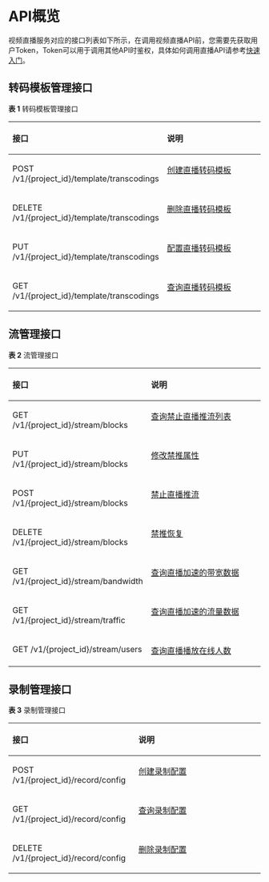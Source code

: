 # API概览<a name="topic_live_04_overview_100015"></a>

视频直播服务对应的接口列表如下所示，在调用视频直播API前，您需要先获取用户Token，Token可以用于调用其他API时鉴权，具体如何调用直播API请参考[快速入门](创建转码模板.md)。

## 转码模板管理接口<a name="zh-cn_topic_0140252983_section1490691275720"></a>

**表 1**  转码模板管理接口

<a name="zh-cn_topic_0140252983_table182059123588"></a>
<table><thead align="left"><tr id="zh-cn_topic_0140252983_row1520651265819"><th class="cellrowborder" valign="top" width="50%" id="mcps1.2.3.1.1"><p id="zh-cn_topic_0140252983_p120881213585"><a name="zh-cn_topic_0140252983_p120881213585"></a><a name="zh-cn_topic_0140252983_p120881213585"></a>接口</p>
</th>
<th class="cellrowborder" valign="top" width="50%" id="mcps1.2.3.1.2"><p id="zh-cn_topic_0140252983_p520851285811"><a name="zh-cn_topic_0140252983_p520851285811"></a><a name="zh-cn_topic_0140252983_p520851285811"></a>说明</p>
</th>
</tr>
</thead>
<tbody><tr id="zh-cn_topic_0140252983_row162091912185820"><td class="cellrowborder" valign="top" width="50%" headers="mcps1.2.3.1.1 "><p id="zh-cn_topic_0140252983_p621119122585"><a name="zh-cn_topic_0140252983_p621119122585"></a><a name="zh-cn_topic_0140252983_p621119122585"></a>POST /v1/{project_id}/template/transcodings</p>
</td>
<td class="cellrowborder" valign="top" width="50%" headers="mcps1.2.3.1.2 "><p id="zh-cn_topic_0140252983_p32120125581"><a name="zh-cn_topic_0140252983_p32120125581"></a><a name="zh-cn_topic_0140252983_p32120125581"></a><a href="创建直播转码模板.md">创建直播转码模板</a></p>
</td>
</tr>
<tr id="zh-cn_topic_0140252983_row10212111285820"><td class="cellrowborder" valign="top" width="50%" headers="mcps1.2.3.1.1 "><p id="zh-cn_topic_0140252983_p521341265816"><a name="zh-cn_topic_0140252983_p521341265816"></a><a name="zh-cn_topic_0140252983_p521341265816"></a>DELETE /v1/{project_id}/template/transcodings</p>
</td>
<td class="cellrowborder" valign="top" width="50%" headers="mcps1.2.3.1.2 "><p id="zh-cn_topic_0140252983_p9215201235816"><a name="zh-cn_topic_0140252983_p9215201235816"></a><a name="zh-cn_topic_0140252983_p9215201235816"></a><a href="删除直播转码模板.md">删除直播转码模板</a></p>
</td>
</tr>
<tr id="zh-cn_topic_0140252983_row3216181215580"><td class="cellrowborder" valign="top" width="50%" headers="mcps1.2.3.1.1 "><p id="zh-cn_topic_0140252983_p18217171217581"><a name="zh-cn_topic_0140252983_p18217171217581"></a><a name="zh-cn_topic_0140252983_p18217171217581"></a>PUT /v1/{project_id}/template/transcodings</p>
</td>
<td class="cellrowborder" valign="top" width="50%" headers="mcps1.2.3.1.2 "><p id="zh-cn_topic_0140252983_p1721961215816"><a name="zh-cn_topic_0140252983_p1721961215816"></a><a name="zh-cn_topic_0140252983_p1721961215816"></a><a href="配置直播转码模板.md">配置直播转码模板</a></p>
</td>
</tr>
<tr id="zh-cn_topic_0140252983_row11219121217581"><td class="cellrowborder" valign="top" width="50%" headers="mcps1.2.3.1.1 "><p id="zh-cn_topic_0140252983_p9220141220583"><a name="zh-cn_topic_0140252983_p9220141220583"></a><a name="zh-cn_topic_0140252983_p9220141220583"></a>GET /v1/{project_id}/template/transcodings</p>
</td>
<td class="cellrowborder" valign="top" width="50%" headers="mcps1.2.3.1.2 "><p id="zh-cn_topic_0140252983_p522101215584"><a name="zh-cn_topic_0140252983_p522101215584"></a><a name="zh-cn_topic_0140252983_p522101215584"></a><a href="查询直播转码模板.md">查询直播转码模板</a></p>
</td>
</tr>
</tbody>
</table>

## 流管理接口<a name="zh-cn_topic_0140252983_section122718360575"></a>

**表 2**  流管理接口

<a name="zh-cn_topic_0140252983_table082712210581"></a>
<table><thead align="left"><tr id="zh-cn_topic_0140252983_row16829162285810"><th class="cellrowborder" valign="top" width="50%" id="mcps1.2.3.1.1"><p id="zh-cn_topic_0140252983_p1183072218581"><a name="zh-cn_topic_0140252983_p1183072218581"></a><a name="zh-cn_topic_0140252983_p1183072218581"></a>接口</p>
</th>
<th class="cellrowborder" valign="top" width="50%" id="mcps1.2.3.1.2"><p id="zh-cn_topic_0140252983_p48311322205815"><a name="zh-cn_topic_0140252983_p48311322205815"></a><a name="zh-cn_topic_0140252983_p48311322205815"></a>说明</p>
</th>
</tr>
</thead>
<tbody><tr id="zh-cn_topic_0140252983_row1087624920495"><td class="cellrowborder" valign="top" width="50%" headers="mcps1.2.3.1.1 "><p id="zh-cn_topic_0140252983_p98763498494"><a name="zh-cn_topic_0140252983_p98763498494"></a><a name="zh-cn_topic_0140252983_p98763498494"></a>GET /v1/{project_id}/stream/blocks</p>
</td>
<td class="cellrowborder" valign="top" width="50%" headers="mcps1.2.3.1.2 "><p id="zh-cn_topic_0140252983_p19876114904918"><a name="zh-cn_topic_0140252983_p19876114904918"></a><a name="zh-cn_topic_0140252983_p19876114904918"></a><a href="查询禁止直播推流列表.md">查询禁止直播推流列表</a></p>
</td>
</tr>
<tr id="zh-cn_topic_0140252983_row1536853762513"><td class="cellrowborder" valign="top" width="50%" headers="mcps1.2.3.1.1 "><p id="zh-cn_topic_0140252983_p16369337182517"><a name="zh-cn_topic_0140252983_p16369337182517"></a><a name="zh-cn_topic_0140252983_p16369337182517"></a>PUT /v1/{project_id}/stream/blocks</p>
</td>
<td class="cellrowborder" valign="top" width="50%" headers="mcps1.2.3.1.2 "><p id="zh-cn_topic_0140252983_p83698370257"><a name="zh-cn_topic_0140252983_p83698370257"></a><a name="zh-cn_topic_0140252983_p83698370257"></a><a href="修改禁推属性.md">修改禁推属性</a></p>
</td>
</tr>
<tr id="zh-cn_topic_0140252983_row1784452213584"><td class="cellrowborder" valign="top" width="50%" headers="mcps1.2.3.1.1 "><p id="zh-cn_topic_0140252983_p9845722125818"><a name="zh-cn_topic_0140252983_p9845722125818"></a><a name="zh-cn_topic_0140252983_p9845722125818"></a>POST /v1/{project_id}/stream/blocks</p>
</td>
<td class="cellrowborder" valign="top" width="50%" headers="mcps1.2.3.1.2 "><p id="zh-cn_topic_0140252983_p18462226585"><a name="zh-cn_topic_0140252983_p18462226585"></a><a name="zh-cn_topic_0140252983_p18462226585"></a><a href="禁止直播推流.md">禁止直播推流</a></p>
</td>
</tr>
<tr id="zh-cn_topic_0140252983_row130313472251"><td class="cellrowborder" valign="top" width="50%" headers="mcps1.2.3.1.1 "><p id="zh-cn_topic_0140252983_p23041047172515"><a name="zh-cn_topic_0140252983_p23041047172515"></a><a name="zh-cn_topic_0140252983_p23041047172515"></a>DELETE /v1/{project_id}/stream/blocks</p>
</td>
<td class="cellrowborder" valign="top" width="50%" headers="mcps1.2.3.1.2 "><p id="zh-cn_topic_0140252983_p63041247182512"><a name="zh-cn_topic_0140252983_p63041247182512"></a><a name="zh-cn_topic_0140252983_p63041247182512"></a><a href="禁推恢复.md">禁推恢复</a></p>
</td>
</tr>
<tr id="zh-cn_topic_0140252983_row985342219586"><td class="cellrowborder" valign="top" width="50%" headers="mcps1.2.3.1.1 "><p id="zh-cn_topic_0140252983_p1485452214582"><a name="zh-cn_topic_0140252983_p1485452214582"></a><a name="zh-cn_topic_0140252983_p1485452214582"></a>GET /v1/{project_id}/stream/bandwidth</p>
</td>
<td class="cellrowborder" valign="top" width="50%" headers="mcps1.2.3.1.2 "><p id="zh-cn_topic_0140252983_p158553227588"><a name="zh-cn_topic_0140252983_p158553227588"></a><a name="zh-cn_topic_0140252983_p158553227588"></a><a href="查询直播加速的带宽数据.md">查询直播加速的带宽数据</a></p>
</td>
</tr>
<tr id="zh-cn_topic_0140252983_row2855322115811"><td class="cellrowborder" valign="top" width="50%" headers="mcps1.2.3.1.1 "><p id="zh-cn_topic_0140252983_p8857132211584"><a name="zh-cn_topic_0140252983_p8857132211584"></a><a name="zh-cn_topic_0140252983_p8857132211584"></a>GET /v1/{project_id}/stream/traffic</p>
</td>
<td class="cellrowborder" valign="top" width="50%" headers="mcps1.2.3.1.2 "><p id="zh-cn_topic_0140252983_p138581422195812"><a name="zh-cn_topic_0140252983_p138581422195812"></a><a name="zh-cn_topic_0140252983_p138581422195812"></a><a href="查询直播加速的流量数据.md">查询直播加速的流量数据</a></p>
</td>
</tr>
<tr id="zh-cn_topic_0140252983_row3858422185816"><td class="cellrowborder" valign="top" width="50%" headers="mcps1.2.3.1.1 "><p id="zh-cn_topic_0140252983_p38582022135817"><a name="zh-cn_topic_0140252983_p38582022135817"></a><a name="zh-cn_topic_0140252983_p38582022135817"></a>GET /v1/{project_id}/stream/users</p>
</td>
<td class="cellrowborder" valign="top" width="50%" headers="mcps1.2.3.1.2 "><p id="zh-cn_topic_0140252983_p1886019228586"><a name="zh-cn_topic_0140252983_p1886019228586"></a><a name="zh-cn_topic_0140252983_p1886019228586"></a><a href="查询直播播放在线人数.md">查询直播播放在线人数</a></p>
</td>
</tr>
</tbody>
</table>

## 录制管理接口<a name="zh-cn_topic_0140252983_section6534185517572"></a>

**表 3**  录制管理接口

<a name="zh-cn_topic_0140252983_table1991126205713"></a>
<table><thead align="left"><tr id="zh-cn_topic_0140252983_row16280735710"><th class="cellrowborder" valign="top" width="50%" id="mcps1.2.3.1.1"><p id="zh-cn_topic_0140252983_p112816711577"><a name="zh-cn_topic_0140252983_p112816711577"></a><a name="zh-cn_topic_0140252983_p112816711577"></a>接口</p>
</th>
<th class="cellrowborder" valign="top" width="50%" id="mcps1.2.3.1.2"><p id="zh-cn_topic_0140252983_p18280785716"><a name="zh-cn_topic_0140252983_p18280785716"></a><a name="zh-cn_topic_0140252983_p18280785716"></a>说明</p>
</th>
</tr>
</thead>
<tbody><tr id="zh-cn_topic_0140252983_row20314717576"><td class="cellrowborder" valign="top" width="50%" headers="mcps1.2.3.1.1 "><p id="zh-cn_topic_0140252983_p1631177165712"><a name="zh-cn_topic_0140252983_p1631177165712"></a><a name="zh-cn_topic_0140252983_p1631177165712"></a>POST /v1/{project_id}/record/config</p>
</td>
<td class="cellrowborder" valign="top" width="50%" headers="mcps1.2.3.1.2 "><p id="zh-cn_topic_0140252983_p173111785710"><a name="zh-cn_topic_0140252983_p173111785710"></a><a name="zh-cn_topic_0140252983_p173111785710"></a><a href="创建录制配置.md">创建录制配置</a></p>
</td>
</tr>
<tr id="zh-cn_topic_0140252983_row1331775573"><td class="cellrowborder" valign="top" width="50%" headers="mcps1.2.3.1.1 "><p id="zh-cn_topic_0140252983_p1933197115719"><a name="zh-cn_topic_0140252983_p1933197115719"></a><a name="zh-cn_topic_0140252983_p1933197115719"></a>GET /v1/{project_id}/record/config</p>
</td>
<td class="cellrowborder" valign="top" width="50%" headers="mcps1.2.3.1.2 "><p id="zh-cn_topic_0140252983_p1133873574"><a name="zh-cn_topic_0140252983_p1133873574"></a><a name="zh-cn_topic_0140252983_p1133873574"></a><a href="查询录制配置.md">查询录制配置</a></p>
</td>
</tr>
<tr id="zh-cn_topic_0140252983_row1633071574"><td class="cellrowborder" valign="top" width="50%" headers="mcps1.2.3.1.1 "><p id="zh-cn_topic_0140252983_p53317710573"><a name="zh-cn_topic_0140252983_p53317710573"></a><a name="zh-cn_topic_0140252983_p53317710573"></a>DELETE /v1/{project_id}/record/config</p>
</td>
<td class="cellrowborder" valign="top" width="50%" headers="mcps1.2.3.1.2 "><p id="zh-cn_topic_0140252983_p13316716571"><a name="zh-cn_topic_0140252983_p13316716571"></a><a name="zh-cn_topic_0140252983_p13316716571"></a><a href="删除录制配置.md">删除录制配置</a></p>
</td>
</tr>
</tbody>
</table>

